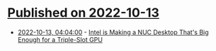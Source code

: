 # [Published on 2022-10-13](index.md)

* [2022-10-13, 04:04:00](https://soylentnews.org/article.pl?sid=22/10/12/1245244&from=rss) - [Intel is Making a NUC Desktop That's Big Enough for a Triple-Slot GPU](https://soylentnews.org/article.pl?sid=22/10/12/1245244&from=rss)
